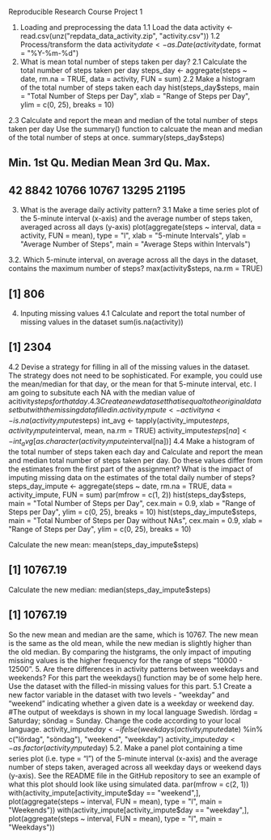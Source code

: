 Reproducible Research Course Project 1
1. Loading and preprocessing the data
1.1 Load the data
activity <- read.csv(unz("repdata_data_activity.zip", "activity.csv"))
1.2 Process/transform the data
activity$date <- as.Date(activity$date, format = "%Y-%m-%d")
2. What is mean total number of steps taken per day?
2.1 Calculate the total number of steps taken per day
steps_day <- aggregate(steps ~ date, rm.na = TRUE, data = activity, FUN = sum)
2.2 Make a histogram of the total number of steps taken each day
hist(steps_day$steps, main =  "Total Number of Steps per Day", xlab = "Range of Steps per Day", ylim = c(0, 25), breaks = 10)
 
2.3 Calculate and report the mean and median of the total number of steps taken per day
Use the summary() function to calcuate the mean and median of the total number of steps at once.
summary(steps_day$steps)
##    Min. 1st Qu.  Median    Mean 3rd Qu.    Max. 
##      42    8842   10766   10767   13295   21195
3. What is the average daily activity pattern?
3.1 Make a time series plot of the 5-minute interval (x-axis) and the average number of steps taken, averaged across all days (y-axis)
plot(aggregate(steps ~ interval, data = activity, FUN = mean), type = "l", xlab = "5-minute Intervals", ylab = "Average Number of Steps", main = "Average Steps within Intervals")
 
3.2. Which 5-minute interval, on average across all the days in the dataset, contains the maximum number of steps?
max(activity$steps, na.rm = TRUE)
## [1] 806
4. Inputing missing values
4.1 Calculate and report the total number of missing values in the dataset
sum(is.na(activity))
## [1] 2304
4.2 Devise a strategy for filling in all of the missing values in the dataset.
The strategy does not need to be sophisticated. For example, you could use the mean/median for that day, or the mean for that 5-minute interval, etc.
I am going to subsitute each NA with the median value of acitivity$steps for that day.
4.3 Create a new dataset that is equal to the original dataset but with the missing data filled in.
activity_impute <- activity
na <- is.na(activity_impute$steps)
int_avg <- tapply(activity_impute$steps, activity_impute$interval, mean, na.rm = TRUE)
activity_impute$steps[na] <- int_avg[as.character(activity_impute$interval[na])]
4.4 Make a histogram of the total number of steps taken each day and Calculate and report the mean and median total number of steps taken per day. Do these values differ from the estimates from the first part of the assignment? What is the impact of imputing missing data on the estimates of the total daily number of steps?
steps_day_impute <- aggregate(steps ~ date, rm.na = TRUE, data = activity_impute, FUN = sum)
par(mfrow = c(1, 2))
hist(steps_day$steps, main =  "Total Number of Steps per Day", cex.main = 0.9, xlab = "Range of Steps per Day", ylim = c(0, 25), breaks = 10)
hist(steps_day_impute$steps, main =  "Total Number of Steps per Day without NAs", cex.main = 0.9, xlab = "Range of Steps per Day",  ylim = c(0, 25), breaks = 10)
 
Calculate the new mean:
mean(steps_day_impute$steps)
## [1] 10767.19
Calculate the new median:
median(steps_day_impute$steps)
## [1] 10767.19
So the new mean and median are the same, which is 10767. The new mean is the same as the old mean, while the new median is slightly higher than the old median. By comparing the histgrams, the only impact of imputing missing values is the higher frequency for the range of steps “10000 - 12500”.
5. Are there differences in activity patterns between weekdays and weekends?
For this part the weekdays() function may be of some help here. Use the dataset with the filled-in missing values for this part.
5.1 Create a new factor variable in the dataset with two levels - “weekday” and “weekend” indicating whether a given date is a weekday or weekend day.
#The output of weekdays is shown in my local language Swedish. lördag = Saturday; söndag = Sunday. Change the code according to your local language.
activity_impute$day  <- ifelse(weekdays(activity_impute$date) %in% c("lördag", "söndag"), "weekend", "weekday")
activity_impute$day  <- as.factor(activity_impute$day)
5.2. Make a panel plot containing a time series plot (i.e. type = “l”) of the 5-minute interval (x-axis) and the average number of steps taken, averaged across all weekday days or weekend days (y-axis). See the README file in the GitHub repository to see an example of what this plot should look like using simulated data.
par(mfrow = c(2, 1))
with(activity_impute[activity_impute$day == "weekend",], plot(aggregate(steps ~ interval, FUN = mean), type = "l", main = "Weekends"))
with(activity_impute[activity_impute$day == "weekday",], plot(aggregate(steps ~ interval, FUN = mean), type = "l", main = "Weekdays"))
